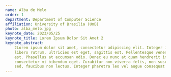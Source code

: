 ```yaml
---
name: Alba de Melo
order: 1
department: Department of Computer Science
affiliation: University of Brasilia (UnB)
photo: alba_melo.jpg
keynote_date: 2023/05/25
keynote_title: Lorem Ipsum Dolor Sit Amet 2
keynote_abstract:
    2Lorem ipsum dolor sit amet, consectetur adipiscing elit. Integer in eros at arcu suscipit blandit. Fusce porttitor
    libero rutrum, ultricies est eget, sagittis est. Pellentesque venenatis et lorem nec bibendum. Etiam ac consectetur
    est. Phasellus at accumsan odio. Donec eu nunc at quam hendrerit imperdiet. Nam pharetra lectus ante, eget
    consectetur mi bibendum eget. Curabitur non viverra felis, non suscipit neque. Duis enim risus, cursus eget volutpat
    sed, faucibus non lectus. Integer pharetra leo vel augue consequat pretium.
---
```

